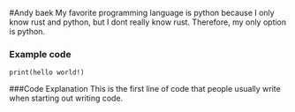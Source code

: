#Andy baek
My favorite programming language is python because I only know rust and python, but I dont really know rust. Therefore, my only option is python. 

### Example code
``` 
print(hello world!)
```

###Code Explanation
This is the first line of code that people usually write when starting out writing code. 
